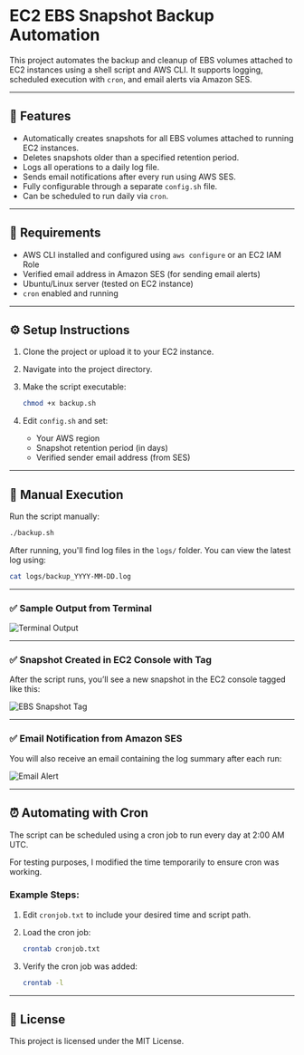 # EC2 EBS Snapshot Backup Automation

This project automates the backup and cleanup of EBS volumes attached to EC2 instances using a shell script and AWS CLI. It supports logging, scheduled execution with `cron`, and email alerts via Amazon SES.

---

## 🔧 Features

- Automatically creates snapshots for all EBS volumes attached to running EC2 instances.
- Deletes snapshots older than a specified retention period.
- Logs all operations to a daily log file.
- Sends email notifications after every run using AWS SES.
- Fully configurable through a separate `config.sh` file.
- Can be scheduled to run daily via `cron`.

---

## 🧰 Requirements

- AWS CLI installed and configured using `aws configure` or an EC2 IAM Role
- Verified email address in Amazon SES (for sending email alerts)
- Ubuntu/Linux server (tested on EC2 instance)
- `cron` enabled and running

---

## ⚙️ Setup Instructions

1. Clone the project or upload it to your EC2 instance.
2. Navigate into the project directory.
3. Make the script executable:

   ```bash
   chmod +x backup.sh
   ```

4. Edit `config.sh` and set:
   - Your AWS region
   - Snapshot retention period (in days)
   - Verified sender email address (from SES)

---

## 🚀 Manual Execution

Run the script manually:

```bash
./backup.sh
```

After running, you'll find log files in the `logs/` folder. You can view the latest log using:

```bash
cat logs/backup_YYYY-MM-DD.log
```

---

### ✅ Sample Output from Terminal

![Terminal Output](https://github.com/user-attachments/assets/d35c8f74-8d58-4c14-a4a2-8f455125332d)

---

### ✅ Snapshot Created in EC2 Console with Tag

After the script runs, you’ll see a new snapshot in the EC2 console tagged like this:

![EBS Snapshot Tag](https://github.com/user-attachments/assets/4d435c07-b161-4360-a506-ea1850ca5fd5)

---

### ✅ Email Notification from Amazon SES

You will also receive an email containing the log summary after each run:

![Email Alert](https://github.com/user-attachments/assets/b2cd4538-acd8-4bcb-9c3d-d8cc64924b12)

---

## ⏰ Automating with Cron

The script can be scheduled using a cron job to run every day at 2:00 AM UTC.

For testing purposes, I modified the time temporarily to ensure cron was working.

### Example Steps:

1. Edit `cronjob.txt` to include your desired time and script path.

2. Load the cron job:

   ```bash
   crontab cronjob.txt
   ```

3. Verify the cron job was added:

   ```bash
   crontab -l
   ```

---

## 📜 License

This project is licensed under the MIT License.
